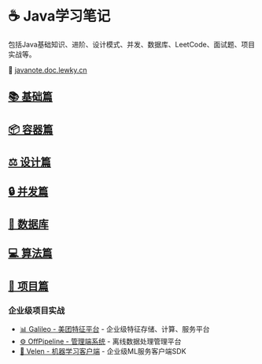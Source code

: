 # ☕️ Java学习笔记

包括Java基础知识、进阶、设计模式、并发、数据库、LeetCode、面试题、项目实战等。

:link: [javanote.doc.lewky.cn](https://javanote.doc.lewky.cn/#/)

## [📚 基础篇](https://javanote.doc.lewky.cn/#/all/basic_0)
## [📦 容器篇](https://javanote.doc.lewky.cn/#/all/container_0)
## [⚖️ 设计篇](https://javanote.doc.lewky.cn/#/all/design_0)
## [🔒 并发篇](https://javanote.doc.lewky.cn/#/all/concurrency_0)
## [📜 数据库](https://javanote.doc.lewky.cn/#/all/db_0)
## [💻 算法篇](https://javanote.doc.lewky.cn/#/all/algorithm_0)
## [🚀 项目篇](docs/projects/)

### 企业级项目实战
- [📊 Galileo - 美团特征平台](docs/projects/galileo.markdown) - 企业级特征存储、计算、服务平台
- [⚙️ OffPipeline - 管理端系统](docs/projects/offpipeline.markdown) - 离线数据处理管理平台  
- [🤖 Velen - 机器学习客户端](docs/projects/velen.markdown) - 企业级ML服务客户端SDK
